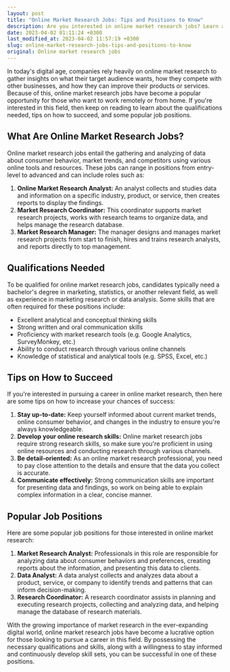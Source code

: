 ```yaml
---
layout: post
title: "Online Market Research Jobs: Tips and Positions to Know"
description: Are you interested in online market research jobs? Learn about what they entail, the qualifications needed, tips on how to succeed, and some popular job positions.
date: 2023-04-02 01:11:24 +0300
last_modified_at: 2023-04-02 11:57:19 +0300
slug: online-market-research-jobs-tips-and-positions-to-know
original: Online market research jobs
---
```

In today's digital age, companies rely heavily on online market research to gather insights on what their target audience wants, how they compete with other businesses, and how they can improve their products or services. Because of this, online market research jobs have become a popular opportunity for those who want to work remotely or from home. If you're interested in this field, then keep on reading to learn about the qualifications needed, tips on how to succeed, and some popular job positions.

## What Are Online Market Research Jobs?

Online market research jobs entail the gathering and analyzing of data about consumer behavior, market trends, and competitors using various online tools and resources. These jobs can range in positions from entry-level to advanced and can include roles such as:

1. **Online Market Research Analyst:** An analyst collects and studies data and information on a specific industry, product, or service, then creates reports to display the findings.
2. **Market Research Coordinator:** This coordinator supports market research projects, works with research teams to organize data, and helps manage the research database.
3. **Market Research Manager:** The manager designs and manages market research projects from start to finish, hires and trains research analysts, and reports directly to top management.

## Qualifications Needed

To be qualified for online market research jobs, candidates typically need a bachelor's degree in marketing, statistics, or another relevant field, as well as experience in marketing research or data analysis. Some skills that are often required for these positions include:

* Excellent analytical and conceptual thinking skills
* Strong written and oral communication skills
* Proficiency with market research tools (e.g. Google Analytics, SurveyMonkey, etc.)
* Ability to conduct research through various online channels
* Knowledge of statistical and analytical tools (e.g. SPSS, Excel, etc.)

## Tips on How to Succeed

If you're interested in pursuing a career in online market research, then here are some tips on how to increase your chances of success:

1. **Stay up-to-date:** Keep yourself informed about current market trends, online consumer behavior, and changes in the industry to ensure you're always knowledgeable.
2. **Develop your online research skills:** Online market research jobs require strong research skills, so make sure you're proficient in using online resources and conducting research through various channels.
3. **Be detail-oriented:** As an online market research professional, you need to pay close attention to the details and ensure that the data you collect is accurate.
4. **Communicate effectively:** Strong communication skills are important for presenting data and findings, so work on being able to explain complex information in a clear, concise manner.

## Popular Job Positions

Here are some popular job positions for those interested in online market research:

1. **Market Research Analyst:** Professionals in this role are responsible for analyzing data about consumer behaviors and preferences, creating reports about the information, and presenting this data to clients.
2. **Data Analyst:** A data analyst collects and analyzes data about a product, service, or company to identify trends and patterns that can inform decision-making.
3. **Research Coordinator:** A research coordinator assists in planning and executing research projects, collecting and analyzing data, and helping manage the database of research materials.

With the growing importance of market research in the ever-expanding digital world, online market research jobs have become a lucrative option for those looking to pursue a career in this field. By possessing the necessary qualifications and skills, along with a willingness to stay informed and continuously develop skill sets, you can be successful in one of these positions.